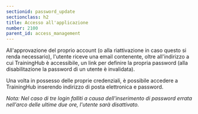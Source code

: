 ```yaml
---
sectionid: password_update
sectionclass: h2
title: Accesso all'applicazione
number: 2100
parent_id: access_management
---
```

All'approvazione del proprio account (o alla riattivazione in caso questo si renda necessario), l'utente riceve una email contenente, oltre all'indirizzo a cui TrainingHub è accessibile, un link per definire la propria password (alla disabilitazione la password di un utente è invalidata).

Una volta in possesso delle proprie credenziali, è possibile accedere a TrainingHub inserendo indirizzo di posta elettronica e password.

_Nota: Nel caso di tre login falliti a causa dell'inserimento di password errata nell'arco delle ultime due ore, l'utente sarà disattivato._
